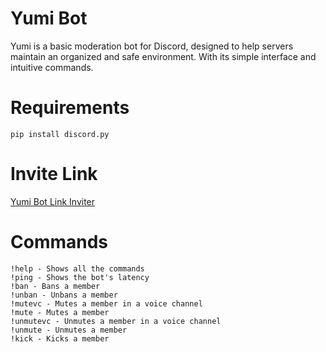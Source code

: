 # Yumi Bot
Yumi is a basic moderation bot for Discord, designed to help servers maintain an organized and safe environment. With its simple interface and intuitive commands.
# Requirements
` pip install discord.py `
# Invite Link
[Yumi Bot Link Inviter](https://discord.com/oauth2/authorize?client_id=1323313408652869643&permissions=8&integration_type=0&scope=bot)
# Commands
```Yumi Commands
!help - Shows all the commands
!ping - Shows the bot's latency
!ban - Bans a member
!unban - Unbans a member
!mutevc - Mutes a member in a voice channel
!mute - Mutes a member
!unmutevc - Unmutes a member in a voice channel
!unmute - Unmutes a member
!kick - Kicks a member
```
